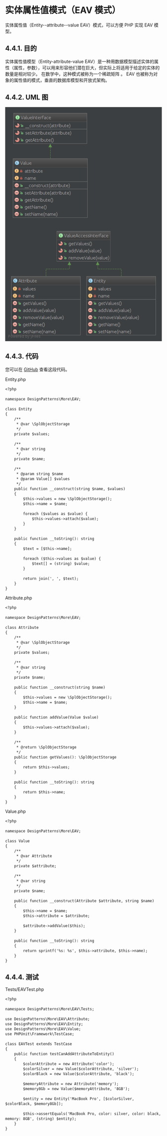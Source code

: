 # 实体属性值模式（EAV 模式）
 

实体属性值（Entity--attribute--value EAV）模式，可以方便 PHP 实现 EAV 模型。

## 4.4.1. 目的
实体属性值模型（Entity-attribute-value EAV）是一种用数据模型描述实体的属性（属性，参数），可以用来形容他们潜在巨大，但实际上将适用于给定的实体的数量是相对较少。 在数学中，这种模式被称为一个稀疏矩阵 。 EAV 也被称为对象的属性值的模式，垂直的数据库模型和开放式架构。

## 4.4.2. UML 图
![](/000-imgs/21WieknlAg.png)

## 4.4.3. 代码
您可以在  [GitHub](https://github.com/domnikl/DesignPatternsPHP/tree/master/More/EAV) 查看这段代码。

Entity.php
```
<?php

namespace DesignPatterns\More\EAV;

class Entity
{
    /**
     * @var \SplObjectStorage
     */
    private $values;

    /**
     * @var string
     */
    private $name;

    /**
     * @param string $name
     * @param Value[] $values
     */
    public function __construct(string $name, $values)
    {
        $this->values = new \SplObjectStorage();
        $this->name = $name;

        foreach ($values as $value) {
            $this->values->attach($value);
        }
    }

    public function __toString(): string
    {
        $text = [$this->name];

        foreach ($this->values as $value) {
            $text[] = (string) $value;
        }

        return join(', ', $text);
    }
}
```

Attribute.php
```
<?php

namespace DesignPatterns\More\EAV;

class Attribute
{
    /**
     * @var \SplObjectStorage
     */
    private $values;

    /**
     * @var string
     */
    private $name;

    public function __construct(string $name)
    {
        $this->values = new \SplObjectStorage();
        $this->name = $name;
    }

    public function addValue(Value $value)
    {
        $this->values->attach($value);
    }

    /**
     * @return \SplObjectStorage
     */
    public function getValues(): \SplObjectStorage
    {
        return $this->values;
    }

    public function __toString(): string
    {
        return $this->name;
    }
}
```

Value.php
```
<?php

namespace DesignPatterns\More\EAV;

class Value
{
    /**
     * @var Attribute
     */
    private $attribute;

    /**
     * @var string
     */
    private $name;

    public function __construct(Attribute $attribute, string $name)
    {
        $this->name = $name;
        $this->attribute = $attribute;

        $attribute->addValue($this);
    }

    public function __toString(): string
    {
        return sprintf('%s: %s', $this->attribute, $this->name);
    }
}
```

## 4.4.4. 测试
Tests/EAVTest.php
```
<?php

namespace DesignPatterns\More\EAV\Tests;

use DesignPatterns\More\EAV\Attribute;
use DesignPatterns\More\EAV\Entity;
use DesignPatterns\More\EAV\Value;
use PHPUnit\Framework\TestCase;

class EAVTest extends TestCase
{
    public function testCanAddAttributeToEntity()
    {
        $colorAttribute = new Attribute('color');
        $colorSilver = new Value($colorAttribute, 'silver');
        $colorBlack = new Value($colorAttribute, 'black');

        $memoryAttribute = new Attribute('memory');
        $memory8Gb = new Value($memoryAttribute, '8GB');

        $entity = new Entity('MacBook Pro', [$colorSilver, $colorBlack, $memory8Gb]);

        $this->assertEquals('MacBook Pro, color: silver, color: black, memory: 8GB', (string) $entity);
    }
}
```